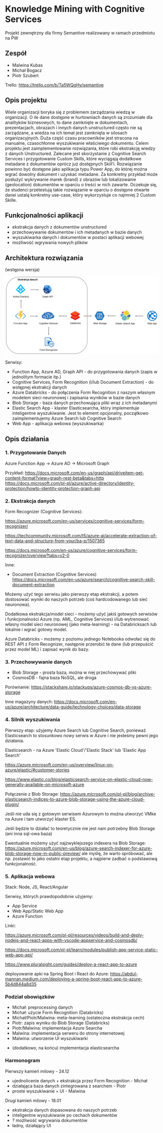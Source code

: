# Knowledge Mining with Cognitive Services

Projekt zewnętrzny dla firmy Semantive realizowany w ramach przedmiotu na PW

## Zespół

* Malwina Kubas
* Michał Bogacz
* Piotr Szubert

Trello: https://trello.com/b/Ta5WQgHy/semantive

## Opis projektu

Wiele organizacji boryka się z problemem zarządzania wiedzą w organizacji. O ile dane dostępne w hurtowniach danych są zrozumiałe dla analityków biznesowych, to dane zamknięte w dokumentach, prezentacjach, obrazach i innych danych unstructured często nie są zarządzane, a wiedza na ich temat jest zamknięta w silosach organizacyjnych. Duża część czasu pracowników jest stracona na manualne, czasochłonne wyszukiwanie właściwego dokumentu. Celem projektu jest zaimplementowanie rozwiązania, które robi ekstrakcję wiedzy z danych Unstructured. Zalecane jest skorzystanie z Cognitive Search Services i przygotowanie Custom Skills, które wyciągają dodatkowe metadane z dokumentów oprócz już dostępnych Skill’i. Rozwiązanie powinno być dostępne jako aplikacja typu Power App, do której można wgrać dowolny dokument i uzyskać metadane. Za konkretny przykład może posłużyć wykrywanie marek (brand) z obrazów lub lokalizowanie (geolocation) dokumentów w oparciu o treści w nich zawarte. Oczekuje się, że studenci przetestują takie rozwiązanie w oparciu o dostępne otwarte danei ustalą konkretny use-case, który wykorzystuje co najmniej 2 Custom Skille. 

## Funkcjonalności aplikacji
* ekstrakcja danych z dokumentów unstructured
* przechowywanie dokumentów i ich metadanych w bazie danych
* wyszukiwarka danych i dokumentów w postaci aplikacji webowej
* możliwość wgrywania nowych plików

## Architektura rozwiązania
(wstępna wersja)

![Image](images/architektura.png)

Serwisy:
* Function App, Azure AD, Graph API - do przygotowania danych (zapis w jednolitym formacie itp.)
* Cognitive Services, Form Recognition (i/lub Document Extraction) - do wstępnej ekstrakcji danych
* Azure Databricks - do połączenia Form Recognition z naszym własnym modelem sieci neuronowej i zapisania wyników w bazie danych
* Blob Storage - baza danych przechowująca pliki wraz z ich metadanymi
* Elastic Search App - klaster Elasticsearcha, który implementuje inteligentne wyszukiwanie. Jest to element opcjonalny, początkowo
zaimplementujemy Azure Search lub Cognitive Search
* Web App - aplikacja webowa (wyszukiwarka)

## Opis działania

### 1. Przygotowanie Danych

Azure Function App -> Azure AD -> Microsoft Graph

Przykład: https://docs.microsoft.com/en-us/graph/api/driveitem-get-content-format?view=graph-rest-beta&tabs=http
https://docs.microsoft.com/pl-pl/azure/active-directory/identity-protection/howto-identity-protection-graph-api

### 2. Ekstrakcja danych

Form Recognizer (Cognitive Services):

https://azure.microsoft.com/en-us/services/cognitive-services/form-recognizer/

https://techcommunity.microsoft.com/t5/azure-ai/accelerate-extraction-of-text-data-and-structure-from-your/ba-p/1507365

https://docs.microsoft.com/en-us/azure/cognitive-services/form-recognizer/overview?tabs=v2-0

Inne:
- Document Extraction (Cognitive Services) 
https://docs.microsoft.com/en-us/azure/search/cognitive-search-skill-document-extraction

Możemy użyć tego serwisu jako pierwszy etap ekstrakcji, a potem dostosować wyniki do naszych potrzeb 
(coś hardcodowanego lub sieć neuronowa).

Dodatkowa ekstrakcja/model sieci - możemy użyć jakiś gotowych serwisów i funkcjonalności Azure (np. AML, Cognitive Services)
i/lub wytrenować własny model sieci neuronowej (jako meta-learning) - na Databricksach lub lokalnie i wgrać gotowy model.

Azure Databricks - możemy z poziomu jednego Notebooka odwołać się do REST API z Form Recognizer, następnie przerobić te dane (lub przepuścić przez model ML) i zapisać wynik do bazy.

### 3. Przechowywanie danych

* Blob Storage - prosta baza, można w niej przechowywać pliki
* CosmosDB - fajna baza NoSQL, ale droga

Porównanie: https://stackshare.io/stackups/azure-cosmos-db-vs-azure-storage

Inne magazyny danych: https://docs.microsoft.com/en-us/azure/architecture/data-guide/technology-choices/data-storage

### 4. Silnik wyszukiwania

Pierwszy etap: użyjemy Azure Search lub Cognitive Search, ponieważ Elasticsearch to stosunkowo nowy serwis w Azure i nie
jesteśmy pewni jego działania.

Elasticsearch - na Azure 'Elastic Cloud'/'Elastic Stack' lub 'Elastic App Search'

https://azure.microsoft.com/en-us/overview/linux-on-azure/elastic/#customer-stories

https://www.elastic.co/blog/elasticsearch-service-on-elastic-cloud-now-generally-available-on-microsoft-azure

Połączenie z Blob Storage: 
https://azure.microsoft.com/pl-pl/blog/archive-elasticsearch-indices-to-azure-blob-storage-using-the-azure-cloud-plugin/

Jeśli nie uda się z gotowym serwisem Azurowym to można utworzyć VMke na Azure i tam utworzyć klaster ES. 

Jeśli będzie to działać to teoretycznie nie jest nam potrzebny Blob Storage (ani inna sql-owa baza)

Ewentualnie możemy użyć najzwyklejszego indexera na Blob Storage: 
https://azure.microsoft.com/en-us/blog/azure-search-indexer-for-azure-blob-storage-now-in-public-preview/
ale myślę, że warto spróbować, ale np. zostawić to jako ostatni etap projektu, a najpierw zadbać o podstawową funkcjonalność.

### 5. Aplikacja webowa

Stack: Node, JS, React/Angular 

Serwisy, których prawdopodobnie użyjemy:
- App Service
- Web App/Static Web App
- Azure Function

Linki:

https://azure.microsoft.com/pl-pl/resources/videos/build-and-deply-nodejs-and-react-apps-with-vscode-appservice-and-cosmosdb/

https://docs.microsoft.com/pl-pl/learn/modules/publish-app-service-static-web-app-api/

https://www.pluralsight.com/guides/deploy-a-react-app-to-azure 

deployowanie apki na Spring Boot i React do Azure:
https://abdul-mannan.medium.com/deploying-a-spring-boot-react-app-to-azure-5b4d844a8d35

### Podział obowiązków

- Michał: preprocessing danych
- Michał: użycie Form Recognition (Databricks)
- Michał/Piotr/Malwina: meta-learning (ostateczna ekstrakcja cech)
- Piotr: zapis wyniku do Blob Storage (Databricks)
- Piotr/Malwina: implementacja Azure Searcha
- Malwina: implementacja serweru do strony internetowej
- Malwina: utworzenie UI wyszukiwarki

+ (dodatkowo, na końcu) implementacja elasticsearcha

### Harmonogram

Pierwszy kamień milowy - 24.12
* ujednolicenie danych + ekstrakcja przez Form Recognition - Michał
* działająca baza danych zintegrowana z searchem - Piotr
* proste wyszukiwanie + UI - Malwina


Drugi kamień milowy - 18.01
* ekstrakcja danych dopasowana do naszych potrzeb 
* inteligentne wyszukiwanie po cechach dokumentów
* ? możliwość wgrywania dokumentów
* ładny, działający UI